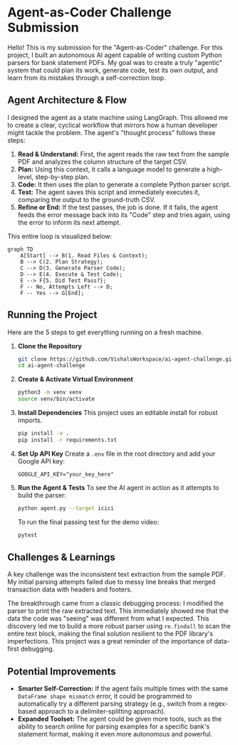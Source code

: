 # Agent-as-Coder Challenge Submission

Hello! This is my submission for the "Agent-as-Coder" challenge. For this project, I built an autonomous AI agent capable of writing custom Python parsers for bank statement PDFs. My goal was to create a truly "agentic" system that could plan its work, generate code, test its own output, and learn from its mistakes through a self-correction loop.

## Agent Architecture & Flow

I designed the agent as a state machine using LangGraph. This allowed me to create a clear, cyclical workflow that mirrors how a human developer might tackle the problem. The agent's "thought process" follows these steps:

1.  **Read & Understand:** First, the agent reads the raw text from the sample PDF and analyzes the column structure of the target CSV.
2.  **Plan:** Using this context, it calls a language model to generate a high-level, step-by-step plan.
3.  **Code:** It then uses the plan to generate a complete Python parser script.
4.  **Test:** The agent saves this script and immediately executes it, comparing the output to the ground-truth CSV.
5.  **Refine or End:** If the test passes, the job is done. If it fails, the agent feeds the error message back into its "Code" step and tries again, using the error to inform its next attempt.

This entire loop is visualized below:

```mermaid
graph TD
    A[Start] --> B(1. Read Files & Context);
    B --> C(2. Plan Strategy);
    C --> D(3. Generate Parser Code);
    D --> E(4. Execute & Test Code);
    E --> F{5. Did Test Pass?};
    F -- No, Attempts Left --> D;
    F -- Yes --> G[End];
```

## Running the Project

Here are the 5 steps to get everything running on a fresh machine.

1.  **Clone the Repository**
    ```bash
    git clone https://github.com/VishalsWorkspace/ai-agent-challenge.git
    cd ai-agent-challenge
    ```
2.  **Create & Activate Virtual Environment**
    ```bash
    python3 -m venv venv
    source venv/bin/activate
    ```
3.  **Install Dependencies**
    This project uses an editable install for robust imports.
    ```bash
    pip install -e .
    pip install -r requirements.txt
    ```
4.  **Set Up API Key**
    Create a `.env` file in the root directory and add your Google API key:
    ```
    GOOGLE_API_KEY="your_key_here"
    ```
5.  **Run the Agent & Tests**
    To see the AI agent in action as it attempts to build the parser:
    ```bash
    python agent.py --target icici
    ```
    To run the final passing test for the demo video:
    ```bash
    pytest
    ```

## Challenges & Learnings

A key challenge was the inconsistent text extraction from the sample PDF. My initial parsing attempts failed due to messy line breaks that merged transaction data with headers and footers.

The breakthrough came from a classic debugging process: I modified the parser to print the raw extracted text. This immediately showed me that the data the code was "seeing" was different from what I expected. This discovery led me to build a more robust parser using `re.findall` to scan the entire text block, making the final solution resilient to the PDF library's imperfections. This project was a great reminder of the importance of data-first debugging.

## Potential Improvements

- **Smarter Self-Correction:** If the agent fails multiple times with the same `DataFrame shape mismatch` error, it could be programmed to automatically try a different parsing strategy (e.g., switch from a regex-based approach to a delimiter-splitting approach).
- **Expanded Toolset:** The agent could be given more tools, such as the ability to search online for parsing examples for a specific bank's statement format, making it even more autonomous and powerful.